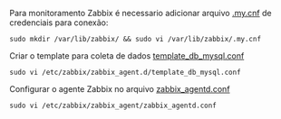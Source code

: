 Para monitoramento Zabbix é necessario adicionar arquivo [.my.cnf](https://github.com/idealista07/homelab/blob/main/SRV-L-DB01/.my.cnf) de credenciais para conexão:
```
sudo mkdir /var/lib/zabbix/ && sudo vi /var/lib/zabbix/.my.cnf
```
Criar o template para coleta de dados [template_db_mysql.conf](https://github.com/idealista07/homelab/blob/main/SRV-L-DB01/template_db_mysql.conf)
```
sudo vi /etc/zabbix/zabbix_agent.d/template_db_mysql.conf
```
Configurar o agente Zabbix no arquivo [zabbix_agentd.conf]()
```
sudo vi /etc/zabbix/zabbix_agent/zabbix_agentd.conf
```
